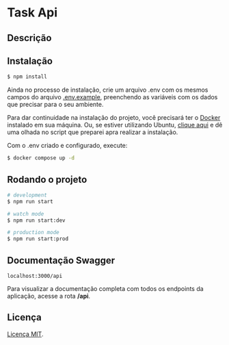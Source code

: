 # Task Api

## Descrição

## Instalação

```bash
$ npm install
```

Ainda no processo de instalação, crie um arquivo .env com os mesmos campos do arquivo [.env.example](.env.example), preenchendo as variáveis com os dados que precisar para o seu ambiente.

Para dar continuidade na instalação do projeto, você precisará ter o <a href="https://docs.docker.com/desktop/install/windows-install/">Docker</a> instalado em sua máquina. Ou, se estiver utilizando Ubuntu, <a href="https://github.com/Matheus-Martins13/Scripts_Environment_Preparation/blob/master/intalacao_docker/instalacao-docker.sh">clique aqui</a> e dê uma olhada no script que preparei apra realizar a instalação.

Com o .env criado e configurado, execute:

```bash
$ docker compose up -d
```

## Rodando o projeto

```bash
# development
$ npm run start

# watch mode
$ npm run start:dev

# production mode
$ npm run start:prod
```

## Documentação Swagger
```
localhost:3000/api
```

Para visualizar a documentação completa com todos os endpoints da aplicação, acesse a rota **/api**.

## Licença
[Licença MIT](LICENSE).
